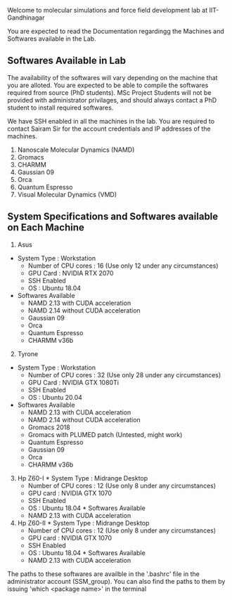 Welcome to molecular simulations and force field development lab at IIT-Gandhinagar

You are expected to read the Documentation regardingg the Machines and Softwares available in the Lab.

## Softwares Available in Lab

The availability of the softwares will vary depending on the machine that you are alloted. You are expected to be able to compile the softwares required from source (PhD students). MSc Project Students will not be provided with administrator privilages, and should always contact a PhD student to install required softwares.

We have SSH enabled in all the machines in the lab. You are required to contact Sairam Sir for the account credentials and IP addresses of the machines.

1. Nanoscale Molecular Dynamics (NAMD)
2. Gromacs
3. CHARMM
4. Gaussian 09
5. Orca
6. Quantum Espresso
7. Visual Molecular Dynamics (VMD)

## System Specifications and Softwares available on Each Machine
1. Asus
  * System Type : Workstation
    - Number of CPU cores : 16 (Use only 12 under any circumstances)
    - GPU Card : NVIDIA RTX 2070
    - SSH Enabled
    - OS : Ubuntu 18.04
  * Softwares Available
    - NAMD 2.13 with CUDA acceleration
    - NAMD 2.14 without CUDA acceleration
    - Gaussian 09
    - Orca 
    - Quantum Espresso
    - CHARMM v36b
 2. Tyrone
  * System Type : Workstation
    - Number of CPU cores : 32 (Use only 28 under any circumstances)
    - GPU Card : NVIDIA GTX 1080Ti
    - SSH Enabled
    - OS : Ubuntu 20.04 
  * Softwares Available
    - NAMD 2.13 with CUDA acceleration
    - NAMD 2.14 without CUDA acceleration
    - Gromacs 2018
    - Gromacs with PLUMED patch (Untested, might work)
    - Quantum Espresso
    - Gaussian 09
    - Orca
    - CHARMM v36b
  3. Hp Z60-I
    * System Type : Midrange Desktop
     - Number of CPU cores : 12 (Use only 8 under any circumstances)
     - GPU card : NVIDIA GTX 1070
     - SSH Enabled
     - OS : Ubuntu 18.04
    * Softwares Available
     - NAMD 2.13 with CUDA acceleration
  5. Hp Z60-II
    * System Type : Midrange Desktop
     - Number of CPU cores : 12 (Use only 8 under any circumstances)
     - GPU card : NVIDIA GTX 1070
     - SSH Enabled
     - OS : Ubuntu 18.04
    * Softwares Available
     - NAMD 2.13 with CUDA acceleration

The paths to these softwares are availble in the '.bashrc' file in the administrator account (SSM_group). You can also find the paths to them by issuing 'which \<package name>\' in the terminal
